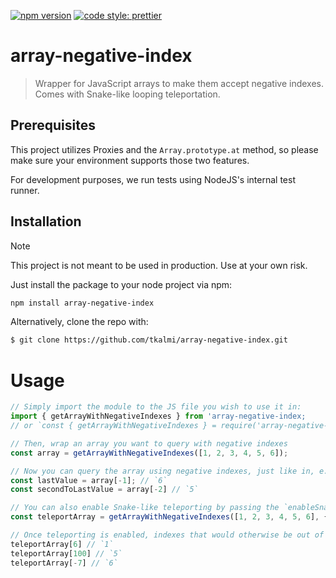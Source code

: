 [![npm version](https://badge.fury.io/js/angular2-expandable-list.svg)](https://badge.fury.io/js/angular2-expandable-list)
[![code style: prettier](https://img.shields.io/badge/code_style-prettier-ff69b4.svg?style=flat-square)](https://github.com/prettier/prettier)

# array-negative-index

> Wrapper for JavaScript arrays to make them accept negative indexes. Comes with
> Snake-like looping teleportation.

## Prerequisites

This project utilizes Proxies and the `Array.prototype.at` method, so please
make sure your environment supports those two features.

For development purposes, we run tests using NodeJS's internal test runner.

## Installation

> [!NOTE]
> This project is not meant to be used in production. Use at your own risk.

Just install the package to your node project via npm:

```sh
npm install array-negative-index
```

Alternatively, clone the repo with:

```sh
$ git clone https://github.com/tkalmi/array-negative-index.git
```

# Usage

```js
// Simply import the module to the JS file you wish to use it in:
import { getArrayWithNegativeIndexes } from 'array-negative-index;
// or `const { getArrayWithNegativeIndexes } = require('array-negative-index');`

// Then, wrap an array you want to query with negative indexes
const array = getArrayWithNegativeIndexes([1, 2, 3, 4, 5, 6]);

// Now you can query the array using negative indexes, just like in, e.g., Python
const lastValue = array[-1]; // `6`
const secondToLastValue = array[-2] // `5`

// You can also enable Snake-like teleporting by passing the `enableSnakeTeleport: true` option to the array initializer:
const teleportArray = getArrayWithNegativeIndexes([1, 2, 3, 4, 5, 6], { enableSnakeTeleport: true });

// Once teleporting is enabled, indexes that would otherwise be out of range are looped back to the start (or end, in case the index is negative)
teleportArray[6] // `1`
teleportArray[100] // `5`
teleportArray[-7] // `6`
```
